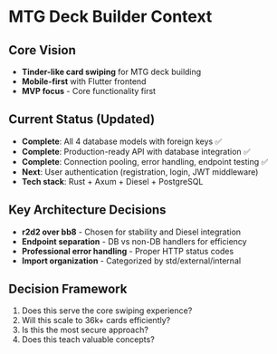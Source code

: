 # MTG Deck Builder Context

## Core Vision
- **Tinder-like card swiping** for MTG deck building
- **Mobile-first** with Flutter frontend
- **MVP focus** - Core functionality first

## Current Status (Updated)
- **Complete**: All 4 database models with foreign keys ✅
- **Complete**: Production-ready API with database integration ✅
- **Complete**: Connection pooling, error handling, endpoint testing ✅
- **Next**: User authentication (registration, login, JWT middleware)
- **Tech stack**: Rust + Axum + Diesel + PostgreSQL

## Key Architecture Decisions
- **r2d2 over bb8** - Chosen for stability and Diesel integration
- **Endpoint separation** - DB vs non-DB handlers for efficiency
- **Professional error handling** - Proper HTTP status codes
- **Import organization** - Categorized by std/external/internal

## Decision Framework
1. Does this serve the core swiping experience?
2. Will this scale to 36k+ cards efficiently?
3. Is this the most secure approach?
4. Does this teach valuable concepts? 